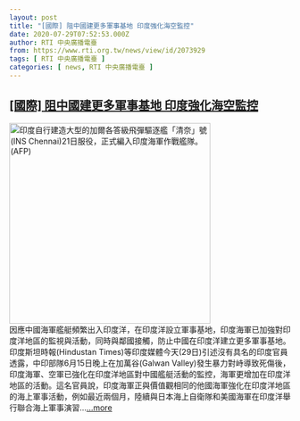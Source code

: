 ```yaml
---
layout: post
title: "[國際] 阻中國建更多軍事基地 印度強化海空監控"
date: 2020-07-29T07:52:53.000Z
author: RTI 中央廣播電臺
from: https://www.rti.org.tw/news/view/id/2073929
tags: [ RTI 中央廣播電臺 ]
categories: [ news, RTI 中央廣播電臺 ]
---
```

<!--1596009173000-->
[[國際] 阻中國建更多軍事基地 印度強化海空監控](https://www.rti.org.tw/news/view/id/2073929)
------

<div>
<img src="https://static.rti.org.tw/assets/thumbnails/2018/05/08/147972773922199.jpg" width="360" alt="印度自行建造大型的加爾各答級飛彈驅逐艦「清奈」號(INS Chennai)21日服役，正式編入印度海軍作戰艦隊。 (AFP)" title="印度自行建造大型的加爾各答級飛彈驅逐艦「清奈」號(INS Chennai)21日服役，正式編入印度海軍作戰艦隊。 (AFP)"><br>因應中國海軍艦艇頻繁出入印度洋，在印度洋設立軍事基地，印度海軍已加強對印度洋地區的監視與活動，同時與鄰國接觸，防止中國在印度洋建立更多軍事基地。印度斯坦時報(Hindustan Times)等印度媒體今天(29日)引述沒有具名的印度官員透露，中印部隊6月15日晚上在加萬谷(Galwan Valley)發生暴力對峙導致死傷後，印度海軍、空軍已強化在印度洋地區對中國艦艇活動的監控，海軍更增加在印度洋地區的活動。這名官員說，印度海軍正與價值觀相同的他國海軍強化在印度洋地區的海上軍事活動，例如最近兩個月，陸續與日本海上自衛隊和美國海軍在印度洋舉行聯合海上軍事演習...<a target="_blank" href="https://www.rti.org.tw/news/view/id/2073929">...more</a>
</div>

